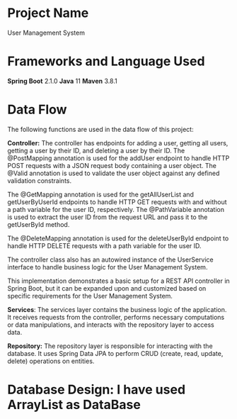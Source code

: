 # Project Name
User Management System

# Frameworks and Language Used
**Spring Boot** 2.1.0
**Java** 11
**Maven** 3.8.1

# Data Flow
The following functions are used in the data flow of this project:

**Controller:** The controller has endpoints for adding a user, getting all users, getting a user by their ID, and deleting a user by their ID. The @PostMapping annotation is used for the addUser endpoint to handle HTTP POST requests with a JSON request body containing a user object. The @Valid annotation is used to validate the user object against any defined validation constraints.

The @GetMapping annotation is used for the getAllUserList and getUserByUserId endpoints to handle HTTP GET requests with and without a path variable for the user ID, respectively. The @PathVariable annotation is used to extract the user ID from the request URL and pass it to the getUserById method.

The @DeleteMapping annotation is used for the deleteUserById endpoint to handle HTTP DELETE requests with a path variable for the user ID.

The controller class also has an autowired instance of the UserService interface to handle business logic for the User Management System.

This implementation demonstrates a basic setup for a REST API controller in Spring Boot, but it can be expanded upon and customized based on specific requirements for the User Management System.


**Services**: The services layer contains the business logic of the application. It receives requests from the controller, performs necessary computations or data manipulations, and interacts with the repository layer to access data.

**Repository:** The repository layer is responsible for interacting with the database. It uses Spring Data JPA to perform CRUD (create, read, update, delete) operations on entities.

# Database Design: I have used ArrayList as DataBase


